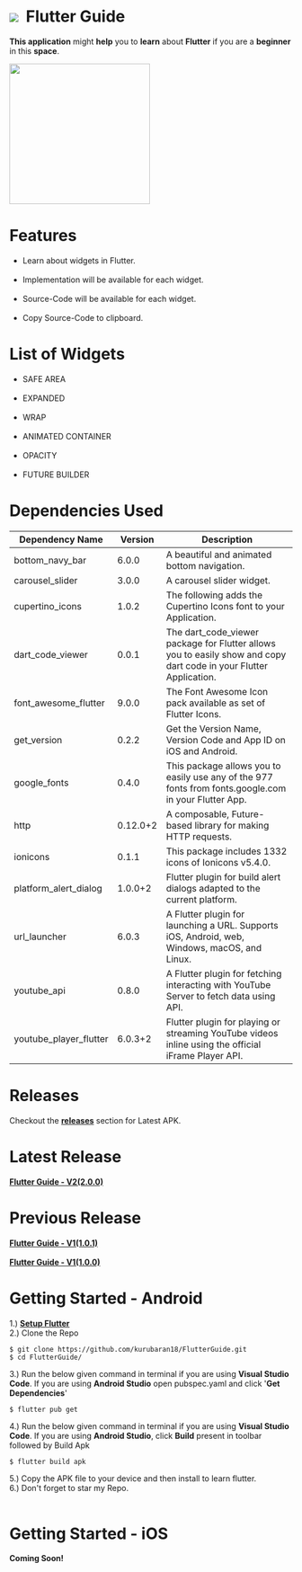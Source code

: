 
# <img src="https://raw.githubusercontent.com/kurubaran18/FlutterGuide/main/assets/PNG/flutterLogo.png"/>&nbsp;&nbsp;Flutter&nbsp;Guide
**This application** might **help** you to **learn** about **Flutter** if you are a **beginner** in this **space**.

<img src ="https://github.com/kurubaran18/Assets/blob/main/FlutterGuide/FLUTTER%20GUIDE%20-%20appVersionInfo.png" width="250"/>

# Features
<ul>
  <li>Learn about widgets in Flutter.</li>
  </br>
  <li>Implementation will be available for each widget.</li>
  </br>
  <li>Source-Code will be available for each widget.</li>
  </br>
  <li>Copy Source-Code to clipboard.</li>
</ul>

# List of Widgets

<ul>
  <li>SAFE AREA</li>
  </br>
  <li>EXPANDED</li>
  </br>
  <li>WRAP</li>
  </br>
  <li>ANIMATED CONTAINER</li>
  </br>
  <li>OPACITY</li>
  </br>
  <li>FUTURE BUILDER</li>
</ul>

# Dependencies Used

| Dependency Name           |  Version       |  Description                                                                                                        |
| -------------             | -------------  |  -------------                                                                                                      |
| bottom_navy_bar           | 6.0.0          |  A beautiful and animated bottom navigation.                                                                        |
| carousel_slider           | 3.0.0          |  A carousel slider widget.                                                                                          |
| cupertino_icons           | 1.0.2          |  The following adds the Cupertino Icons font to your Application.                                                   |
| dart_code_viewer          | 0.0.1          |  The dart_code_viewer package for Flutter allows you to easily show and copy dart code in your Flutter Application. |
| font_awesome_flutter      | 9.0.0          |  The Font Awesome Icon pack available as set of Flutter Icons.                                                      |
| get_version               | 0.2.2          |  Get the Version Name, Version Code and App ID on iOS and Android.                                                  |
| google_fonts              | 0.4.0          |  This package allows you to easily use any of the 977 fonts from fonts.google.com in your Flutter App.              |
| http                      | 0.12.0+2       |  A composable, Future-based library for making HTTP requests.                                                       |
| ionicons                  | 0.1.1          |  This package includes 1332 icons of Ionicons v5.4.0.                                                               |
| platform_alert_dialog     | 1.0.0+2        |  Flutter plugin for build alert dialogs adapted to the current platform.                                            |
| url_launcher              | 6.0.3          |  A Flutter plugin for launching a URL. Supports iOS, Android, web, Windows, macOS, and Linux.                       |
| youtube_api               | 0.8.0          |  A Flutter plugin for fetching interacting with YouTube Server to fetch data using API.                             |
| youtube_player_flutter    | 6.0.3+2        |  Flutter plugin for playing or streaming YouTube videos inline using the official iFrame Player API.                |

#  Releases

Checkout the <a href="https://github.com/kurubaran18/FlutterGuide/releases" target="_blank"><b>releases</b></a> section for Latest APK.

# Latest Release

<a href="https://github.com/kurubaran18/FlutterGuide/releases/tag/2.0.0" target="_blank"><b>Flutter Guide - V2(2.0.0)</b></a>

# Previous Release
<a href="https://github.com/kurubaran18/FlutterGuide/releases/tag/1.0.1" target="_blank"><b>Flutter Guide - V1(1.0.1)</b></a>
<br><br>
<a href="https://github.com/kurubaran18/FlutterGuide/releases/tag/1.0.0" target="_blank"><b>Flutter Guide - V1(1.0.0)</b></a>

# Getting Started - Android
1.) <a href="https://flutter.dev/docs/get-started/install" target="_blank"><b>Setup Flutter</b></a></br>
2.) Clone the Repo
```
$ git clone https://github.com/kurubaran18/FlutterGuide.git
$ cd FlutterGuide/
```
3.) Run the below given command in terminal if you are using **Visual Studio Code**. If you are using **Android Studio** open pubspec.yaml and click '**Get Dependencies**'
```
$ flutter pub get
```
4.) Run the below given command in terminal if you are using **Visual Studio Code**. If you are using **Android Studio**, click **Build** present in toolbar followed by Build Apk
```
$ flutter build apk
```
5.) Copy the APK file to your device and then install to learn flutter.</br>
6.) Don't forget to star my Repo.
</br></br>
# Getting Started - iOS

**Coming Soon!**
